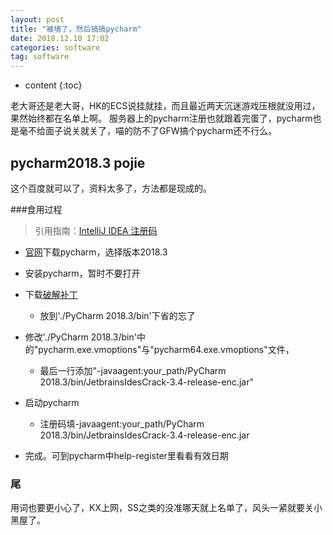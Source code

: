 ```yaml
---
layout: post
title: "被墙了，然后搞搞pycharm"
date: 2018.12.10 17:02
categories: software
tag: software
---
```

* content
{:toc}


老大哥还是老大哥，HK的ECS说挂就挂，而且最近两天沉迷游戏压根就没用过，果然始终都在名单上啊。
服务器上的pycharm注册也就跟着完蛋了，pycharm也是毫不给面子说关就关了，喵的防不了GFW搞个pycharm还不行么。

## pycharm2018.3 pojie

这个百度就可以了，资料太多了，方法都是现成的。

###食用过程

> 引用指南：[IntelliJ IDEA 注册码](http://idea.lanyus.com/)

* [官网](https://www.jetbrains.com/pycharm/download/previous.html)下载pycharm，选择版本2018.3

* 安装pycharm，暂时不要打开

* 下载[破解补丁](http://idea.lanyus.com/jar/JetbrainsIdesCrack-3.4-release-enc.jar)

	* 放到'./PyCharm 2018.3/bin'下省的忘了

* 修改'./PyCharm 2018.3/bin'中的"pycharm.exe.vmoptions"与"pycharm64.exe.vmoptions"文件，

	* 最后一行添加"-javaagent:your_path/PyCharm 2018.3/bin/JetbrainsIdesCrack-3.4-release-enc.jar"

* 启动pycharm

	* 注册码填-javaagent:your_path/PyCharm 2018.3/bin/JetbrainsIdesCrack-3.4-release-enc.jar

* 完成。可到pycharm中help-register里看看有效日期

### 尾

用词也要更小心了，KX上网，SS之类的没准哪天就上名单了，风头一紧就要关小黑屋了。